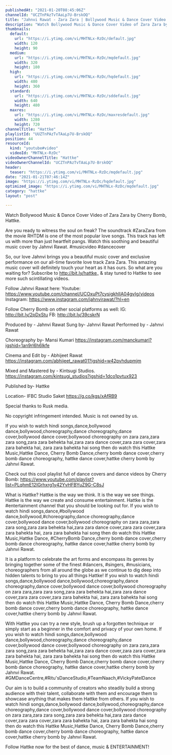 ```yaml
---
publishedAt: "2021-01-20T08:45:06Z"
channelId: "UCZTnPAzTvTAaLp7U-BrskOQ"
title: "Jahnvi Rawat - Zara Zara | Bollywood Music & Dance Cover Video | Hattke"
description: "Watch Bollywood Music & Dance Cover Video of Zara Zara by Cherry Bomb, Hattke.\n\nAre you ready to witness the soul on freak? The soundtrack #ZaraZara from the movie RHTDM is one of the most popular love songs. This track has left us with more than just heartfelt pangs. Watch this soothing and beautiful music cover by Jahnvi Rawat. #musicvideo #dancecover \n\nSo, our love Jahnvi brings you a beautiful music cover and exclusive performance on our all-time favorite love track Zara Zara. This amazing music cover will definitely touch your heart as it has ours. So what are you waiting for? Subscribe to http://bit.ly/hattke_ & stay tuned to Hattke to see more such scintillating videos.\n\nFollow Jahnvi Rawat here:\nYoutube: https://www.youtube.com/channel/UCOxuPt7cysigkhIIA04gvIg/videos\nInstagram: https://www.instagram.com/jahnvirawat/?hl=en\n\nFollow Cherry Bomb on other social platforms as well: \nIG: http://bit.ly/2pDxStu\nFB: http://bit.ly/39cskrN\n\nProduced by - Jahnvi Rawat\nSung by- Jahnvi Rawat\nPerformed by - Jahnvi Rawat\n\nChoreography by- Mansi Kumari\nhttps://instagram.com/manckumari?igshid=1an9rl6h6lkfe\n\nCinema and Edit by - Abhijeet Rawat\nhttps://instagram.com/abhijeet_rawat01?igshid=w42pvhdupmjm\n\nMixed and Mastered by - Kintsugi Studios.\nhttps://instagram.com/kintsugi_studios?igshid=1dco1pvtux923\n\nPublished by- Hattke\n\nLocation- IFBC Studio Saket\nhttps://g.co/kgs/xAfRB9\n\nSpecial thanks to Rusk media.\n\nNo copyright infringement intended. Music is not owned by us.\n\n\nIf you wish to watch hindi songs,dance,bollywood dance,bollywood,choreography,dance choreography,dance cover,bollywood dance cover,bollywood choreography on zara zara,zara zara song,zara zara behekta hai,zara zara dance cover,zara zara cover,zara zara bahekta hai, zara zara bahekta hai song then do watch this Hattke Music,Hattke Dance, Cherry Bomb Dance,cherry bomb dance cover,cherry bomb dance choreography, hattke dance cover,hattke cherry bomb by Jahnvi Rawat.\n\nCheck out this cool playlist full of dance covers and dance videos by Cherry Bomb: https://www.youtube.com/playlist?list=PLqhmE12IGrhxrg1y42YvHFBYuZ9G-C8sJ\n\nWhat is Hattke? Hattke is the way we think. It is the way we see things. Hattke is the way we create and consume entertainment. Hattke is the #entertainment channel that you should be looking out for. If you wish to watch hindi songs,dance,#bollywood dance,bollywood,#choreography,dance choreography,dance cover,bollywood dance cover,bollywood choreography on zara zara,zara zara song,zara zara behekta hai,zara zara dance cover,zara zara cover,zara zara bahekta hai, zara zara bahekta hai song then do watch this Hattke Music,Hattke Dance, #CherryBomb Dance,cherry bomb dance cover,cherry bomb dance choreography, hattke dance cover,hattke cherry bomb by Jahnvi Rawat.\n\nIt is a platform to celebrate the art forms and encompass its genres by bringing together some of the finest #dancers, #singers, #musicians, choreographers from all around the globe as we continue to dig deep into hidden talents to bring to you all things Hattke! If you wish to watch hindi songs,dance,bollywood dance,bollywood,choreography,dance choreography,dance cover,bollywood dance cover,bollywood choreography on zara zara,zara zara song,zara zara behekta hai,zara zara dance cover,zara zara cover,zara zara bahekta hai, zara zara bahekta hai song then do watch this Hattke Music,Hattke Dance, Cherry Bomb Dance,cherry bomb dance cover,cherry bomb dance choreography, hattke dance cover,hattke cherry bomb by Jahnvi Rawat.\n\nWith Hattke you can try a new style, brush up a forgotten technique or simply start as a beginner in the comfort and privacy of your own home.  If you wish to watch hindi songs,dance,bollywood dance,bollywood,choreography,dance choreography,dance cover,bollywood dance cover,bollywood choreography on zara zara,zara zara song,zara zara behekta hai,zara zara dance cover,zara zara cover,zara zara bahekta hai, zara zara bahekta hai song then do watch this Hattke Music,Hattke Dance, Cherry Bomb Dance,cherry bomb dance cover,cherry bomb dance choreography, hattke dance cover,hattke cherry bomb by Jahnvi Rawat. #GMDanceCentre,#Ritu'sDanceStudio,#TeamNaach,#VickyPatelDance\n\nOur aim is to build a community of creators who steadily build a strong audience with their talent, collaborate with them and encourage them to showcase anything that makes them Hattke from others. If you wish to watch hindi songs,dance,bollywood dance,bollywood,choreography,dance choreography,dance cover,bollywood dance cover,bollywood choreography on zara zara,zara zara song,zara zara behekta hai,zara zara dance cover,zara zara cover,zara zara bahekta hai, zara zara bahekta hai song then do watch this Hattke Music,Hattke Dance, Cherry Bomb Dance,cherry bomb dance cover,cherry bomb dance choreography, hattke dance cover,hattke cherry bomb by Jahnvi Rawat. \n\nFollow Hattke now for the best of dance, music & ENTERTAINMENT!"
thumbnails:
  default:
    url: "https://i.ytimg.com/vi/MHTNLx-RzDc/default.jpg"
    width: 120
    height: 90
  medium:
    url: "https://i.ytimg.com/vi/MHTNLx-RzDc/mqdefault.jpg"
    width: 320
    height: 180
  high:
    url: "https://i.ytimg.com/vi/MHTNLx-RzDc/hqdefault.jpg"
    width: 480
    height: 360
  standard:
    url: "https://i.ytimg.com/vi/MHTNLx-RzDc/sddefault.jpg"
    width: 640
    height: 480
  maxres:
    url: "https://i.ytimg.com/vi/MHTNLx-RzDc/maxresdefault.jpg"
    width: 1280
    height: 720
channelTitle: "Hattke"
playlistId: "UUZTnPAzTvTAaLp7U-BrskOQ"
position: 44
resourceId:
  kind: "youtube#video"
  videoId: "MHTNLx-RzDc"
videoOwnerChannelTitle: "Hattke"
videoOwnerChannelId: "UCZTnPAzTvTAaLp7U-BrskOQ"
header:
  teaser: "https://i.ytimg.com/vi/MHTNLx-RzDc/mqdefault.jpg"
date: "2021-01-21T07:46:14Z"
image: "https://i.ytimg.com/vi/MHTNLx-RzDc/hqdefault.jpg"
optimized_image: "https://i.ytimg.com/vi/MHTNLx-RzDc/mqdefault.jpg"
category: "hattke"
layout: "post"

---
```

Watch Bollywood Music & Dance Cover Video of Zara Zara by Cherry Bomb, Hattke.

Are you ready to witness the soul on freak? The soundtrack #ZaraZara from the movie RHTDM is one of the most popular love songs. This track has left us with more than just heartfelt pangs. Watch this soothing and beautiful music cover by Jahnvi Rawat. #musicvideo #dancecover 

So, our love Jahnvi brings you a beautiful music cover and exclusive performance on our all-time favorite love track Zara Zara. This amazing music cover will definitely touch your heart as it has ours. So what are you waiting for? Subscribe to http://bit.ly/hattke_ & stay tuned to Hattke to see more such scintillating videos.

Follow Jahnvi Rawat here:
Youtube: https://www.youtube.com/channel/UCOxuPt7cysigkhIIA04gvIg/videos
Instagram: https://www.instagram.com/jahnvirawat/?hl=en

Follow Cherry Bomb on other social platforms as well: 
IG: http://bit.ly/2pDxStu
FB: http://bit.ly/39cskrN

Produced by - Jahnvi Rawat
Sung by- Jahnvi Rawat
Performed by - Jahnvi Rawat

Choreography by- Mansi Kumari
https://instagram.com/manckumari?igshid=1an9rl6h6lkfe

Cinema and Edit by - Abhijeet Rawat
https://instagram.com/abhijeet_rawat01?igshid=w42pvhdupmjm

Mixed and Mastered by - Kintsugi Studios.
https://instagram.com/kintsugi_studios?igshid=1dco1pvtux923

Published by- Hattke

Location- IFBC Studio Saket
https://g.co/kgs/xAfRB9

Special thanks to Rusk media.

No copyright infringement intended. Music is not owned by us.


If you wish to watch hindi songs,dance,bollywood dance,bollywood,choreography,dance choreography,dance cover,bollywood dance cover,bollywood choreography on zara zara,zara zara song,zara zara behekta hai,zara zara dance cover,zara zara cover,zara zara bahekta hai, zara zara bahekta hai song then do watch this Hattke Music,Hattke Dance, Cherry Bomb Dance,cherry bomb dance cover,cherry bomb dance choreography, hattke dance cover,hattke cherry bomb by Jahnvi Rawat.

Check out this cool playlist full of dance covers and dance videos by Cherry Bomb: https://www.youtube.com/playlist?list=PLqhmE12IGrhxrg1y42YvHFBYuZ9G-C8sJ

What is Hattke? Hattke is the way we think. It is the way we see things. Hattke is the way we create and consume entertainment. Hattke is the #entertainment channel that you should be looking out for. If you wish to watch hindi songs,dance,#bollywood dance,bollywood,#choreography,dance choreography,dance cover,bollywood dance cover,bollywood choreography on zara zara,zara zara song,zara zara behekta hai,zara zara dance cover,zara zara cover,zara zara bahekta hai, zara zara bahekta hai song then do watch this Hattke Music,Hattke Dance, #CherryBomb Dance,cherry bomb dance cover,cherry bomb dance choreography, hattke dance cover,hattke cherry bomb by Jahnvi Rawat.

It is a platform to celebrate the art forms and encompass its genres by bringing together some of the finest #dancers, #singers, #musicians, choreographers from all around the globe as we continue to dig deep into hidden talents to bring to you all things Hattke! If you wish to watch hindi songs,dance,bollywood dance,bollywood,choreography,dance choreography,dance cover,bollywood dance cover,bollywood choreography on zara zara,zara zara song,zara zara behekta hai,zara zara dance cover,zara zara cover,zara zara bahekta hai, zara zara bahekta hai song then do watch this Hattke Music,Hattke Dance, Cherry Bomb Dance,cherry bomb dance cover,cherry bomb dance choreography, hattke dance cover,hattke cherry bomb by Jahnvi Rawat.

With Hattke you can try a new style, brush up a forgotten technique or simply start as a beginner in the comfort and privacy of your own home.  If you wish to watch hindi songs,dance,bollywood dance,bollywood,choreography,dance choreography,dance cover,bollywood dance cover,bollywood choreography on zara zara,zara zara song,zara zara behekta hai,zara zara dance cover,zara zara cover,zara zara bahekta hai, zara zara bahekta hai song then do watch this Hattke Music,Hattke Dance, Cherry Bomb Dance,cherry bomb dance cover,cherry bomb dance choreography, hattke dance cover,hattke cherry bomb by Jahnvi Rawat. #GMDanceCentre,#Ritu'sDanceStudio,#TeamNaach,#VickyPatelDance

Our aim is to build a community of creators who steadily build a strong audience with their talent, collaborate with them and encourage them to showcase anything that makes them Hattke from others. If you wish to watch hindi songs,dance,bollywood dance,bollywood,choreography,dance choreography,dance cover,bollywood dance cover,bollywood choreography on zara zara,zara zara song,zara zara behekta hai,zara zara dance cover,zara zara cover,zara zara bahekta hai, zara zara bahekta hai song then do watch this Hattke Music,Hattke Dance, Cherry Bomb Dance,cherry bomb dance cover,cherry bomb dance choreography, hattke dance cover,hattke cherry bomb by Jahnvi Rawat. 

Follow Hattke now for the best of dance, music & ENTERTAINMENT!